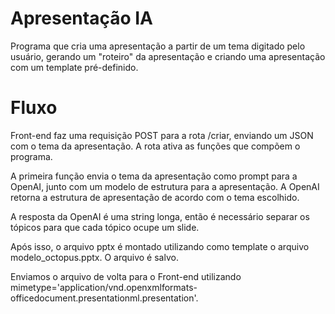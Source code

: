 
# Apresentação IA
Programa que cria uma apresentação a partir de um tema digitado pelo usuário, gerando um "roteiro" da apresentação e criando uma apresentação com um template pré-definido.

# Fluxo
Front-end faz uma requisição POST para a rota /criar, enviando um JSON com o tema da apresentação.
A rota ativa as funções que compõem o programa.

A primeira função envia o tema da apresentação como prompt para a OpenAI, junto com um modelo de estrutura para a apresentação. A OpenAI retorna a estrutura de apresentação de acordo com o tema escolhido.

A resposta da OpenAI é uma string longa, então é necessário separar os tópicos para que cada tópico ocupe um slide.

Após isso, o arquivo pptx é montado utilizando como template o arquivo modelo_octopus.pptx. O arquivo é salvo.

Enviamos o arquivo de volta para o Front-end utilizando mimetype='application/vnd.openxmlformats-officedocument.presentationml.presentation'.
